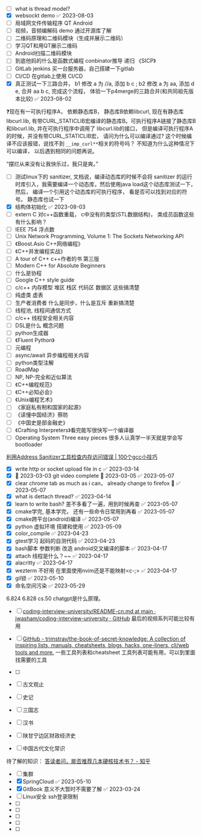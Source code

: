 - [ ] what is thread model?
- [x] websockt demo ✅ 2023-08-03
- [ ] 局域网文件传输程序   QT Android
- [ ] 视频，音频编解码 demo   通过开源库了解
- [ ] 二维码原理和二维码模块（生成并展示二维码）
- [ ] 学习QT和用QT展示二维码
- [ ] Android扫描二维码模块
- [ ] 到底他妈的什么是函数式编程 conbinator推导  递归 《SICP》
- [ ] GitLab  jenkins 买一台服务器，自己搭建一下gitlab
- [ ] CI/CD 在gitlab上使用 CI/CD
- [x] 真正测试一下三路合并， b1 修改 a 为 //a, 添加 b c ; b2 修改 a 为 aa, 添加 d e, 合并 aa b c, 完成这个流程， 体验一下p4merge的三路合并(和共同祖先版本比较) ✅ 2023-08-02

❓现在有一可执行程序A， 依赖静态库B， 静态库B依赖libcurl, 现在有静态库libcurl.lib, 有带CURL_STATICLIB宏编译的静态库B。可执行程序A链接了静态库B和libcurl.lib, 并在可执行程序中调用了 libcurl.lib的接口， 但是编译可执行程序A的时候，并没有带CURL_STATICLIB宏， 请问为什么可以编译通过? 这个时候编译不应该报错，说找不到 `__imp_curl**`相关的符号吗？
不知道为什么这种情况下可以编译， 以后遇到相同的问题再说。

“摆烂从来没有让我快乐过，我只是爽。”
- [ ] 测试linux下的 sanitizer, 文档说，编译动态库的时候不会将 sanitizer 的运行时库引入，我需要编译一个动态库，然后使用java load这个动态库测试一下， 然后， 编译一个引用这个动态库的可执行程序， 看是否可以找到对应的符号。 静态库也试一下
- [x] 结构体初始化 ✅ 2023-08-03
- [ ] extern C 对c++函数重载， c中没有的类型(STL数据结构)， 类成员函数这些有什么影响？
- [ ] IEEE 754 浮点数
- [ ] Unix Network Programming, Volume 1: The Sockets Networking API
- [ ] 《Boost.Asio C++网络编程》
- [ ] 《C++并发编程实战》
- [ ] A tour of C++   c++作者的书  第三版
- [ ] Modern C++ for Absolute Beginners
- [ ] 什么是协程
- [ ] Google C++ style guide
- [ ] c/c++ 内存模型  堆区  栈区  代码区 数据区 这些搞清楚
- [ ] 纯虚类 虚表
- [ ] 生产者消费者   什么是同步，什么是互斥  重新搞清楚
- [ ] 线程池, 线程间通信方式
- [ ] c/c++ 线程安全相关内容
- [ ] DSL是什么 概念问题
- [ ] python生成器
- [ ] 《Fluent Python》
- [ ] 元编程
- [ ] async/await 异步编程相关内容
- [ ] python类型注解
- [ ] RoadMap
- [ ] NP, NP-完全和近似算法
- [ ] 《C++编程规范》
- [ ] 《C++必知必会》
- [ ] 《Unix编程艺术》
- [ ] 《家庭私有制和国家的起源》
- [ ] 《读懂中国经济》蔡昉
- [ ] 《中国史是部金融史》
- [ ] 《Crafting Interpreters》看完能写很快写一个编译器
- [ ] Operating System Three easy pieces  很多人认真学一半天就是学会写bootloader

[利用Address Sanitizer工具检查内存访问错误 | 100个gcc小技巧](https://wizardforcel.gitbooks.io/100-gcc-tips/content/address-sanitizer.html)
- [x] write http or socket upload file in c ✅ 2023-03-14
- [x] 🛫 2023-03-03 git video complete 📅 2023-03-05 ✅ 2023-05-07
- [x] clear chrome tab as much as i can， already change to firefox 🤣 ✅ 2023-05-07
- [x] what is dettach thread? ✅ 2023-04-14
- [x] learn to write bash? 差不多看了一遍，用到时候再查 ✅ 2023-05-07
- [x] cmake学完, 基本学完， 还有一些命令日常用到再看 ✅ 2023-05-07
- [x] cmake跨平台(android)编译 ✅ 2023-05-07
- [x] python 虚拟环境 搭建和使用 ✅ 2023-05-09
- [x] color_compile ✅ 2023-04-23
- [x] gtest学习 起码的自测代码 ✅ 2023-04-23
- [x] bash脚本  参数判断  改造 android交叉编译的脚本 ✅ 2023-04-17
- [x] attach 线程是什么？~~ ✅ 2023-04-17
- [x] alacritty ✅ 2023-04-17
- [x] wezterm 不好用 在里面使用nvim还是不能映射<c-;> ✅ 2023-04-17
- [x] gil锁 ✅ 2023-05-10
- [x] 命名空间污染 ✅ 2023-05-29

6.824
6.828
cs.50 chatgpt是什么原理。

- [ ] [coding-interview-university/README-cn.md at main · jwasham/coding-interview-university · GitHub](https://github.com/jwasham/coding-interview-university/blob/main/translations/README-cn.md#%E5%A6%82%E4%BD%95%E4%BD%BF%E7%94%A8%E5%AE%83) 最后的视频系列可能比较有用
- [ ] [GitHub - trimstray/the-book-of-secret-knowledge: A collection of inspiring lists, manuals, cheatsheets, blogs, hacks, one-liners, cli/web tools and more.](https://github.com/trimstray/the-book-of-secret-knowledge) 一些工具列表和cheatsheet  工具列表可能有用，可以到里面找需要的工具

- [ ]

- [ ] 古文观止
- [ ] 史记
- [ ] 三国志
- [ ] 汉书
- [ ] 陕甘宁边区财政经济史
- [ ] 中国古代文化常识


待了解的知识：
[答读者问，能否推荐几本硬核技术书？ - 知乎](https://zhuanlan.zhihu.com/p/359363209)
- [ ] 集群
- [x] SpringCloud ✅ 2023-05-10
- [x] GitBook 意义不大暂时不需要了解 ✅ 2023-03-24
- [ ] Linux安全  ssh登录限制
- [ ] 
- [ ] 
- [ ] 
- [ ] 
- [ ] 

